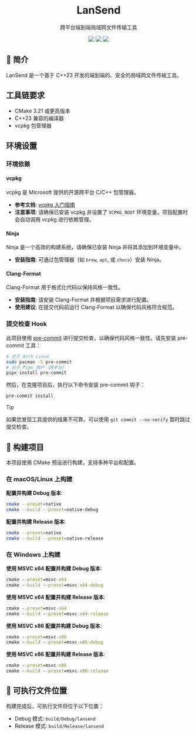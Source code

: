 <h1 align="center">
  LanSend
</h1>
<p align="center">
  跨平台端到端局域网文件传输工具
</p>

<p align="center">
  <img src="https://img.shields.io/badge/language-C%2B%2B20-yellow.svg">
  <img src="https://img.shields.io/badge/platform-Windows%20%7C%20macOS%20%7C%20Linux-lightgreen.svg">
  <img src="https://img.shields.io/badge/network-boost.asio-blue.svg">
</p>

## :pushpin: 简介

LanSend 是一个基于 C++23 开发的端到端的、安全的局域网文件传输工具。

## 工具链要求

- CMake 3.21 或更高版本
- C++23 兼容的编译器
- vcpkg 包管理器

## 环境设置

### 环境依赖

#### vcpkg

vcpkg 是 Microsoft 提供的开源跨平台 C/C++ 包管理器。

- **参考文档**: [vcpkg 入门指南](https://learn.microsoft.com/zh-cn/vcpkg/get_started/get-started?pivots=shell-powershell)
- **注意事项**: 请确保已安装 vcpkg 并设置了 `VCPKG_ROOT` 环境变量。项目配置时会自动调用 vcpkg 进行依赖管理。

#### Ninja

Ninja 是一个高效的构建系统，请确保已安装 Ninja 并将其添加到环境变量中。

- **安装指南**: 可通过包管理器（如 `brew`, `apt`, 或 `choco`）安装 Ninja。

#### Clang-Format

Clang-Format 用于格式化代码以保持风格一致性。

- **安装指南**: 请安装 Clang-Format 并根据项目需求进行配置。
- **使用建议**: 在提交代码前运行 Clang-Format 以确保代码风格符合规范。

### 提交检查 Hook

此项目使用 [pre-commit](https://pre-commit.com/) 进行提交检查，以确保代码风格一致性。请先安装 pre-commit 工具：

```bash
# 对于 Arch Linux
sudo pacman -S pre-commit
# 对于 Pipx 用户（跨平台）
pipx install pre-commit
```

然后，在克隆项目后，执行以下命令安装 pre-commit 钩子：

```bash
pre-commit install
```

> [!TIP]  
> 如果您发现工具提供的结果不可靠，可以使用 `git commit --no-verify` 暂时跳过提交检查。

## :triangular_ruler: 构建项目

本项目使用 CMake 预设进行构建，支持多种平台和配置。

### 在 macOS/Linux 上构建

**配置并构建 Debug 版本**:

```bash
cmake --preset=native
cmake --build --preset=native-debug
```

**配置并构建 Release 版本**:

```bash
cmake --preset=native
cmake --build --preset=native-release
```

### 在 Windows 上构建

**使用 MSVC x64 配置并构建 Debug 版本**:

```cmd
cmake --preset=msvc-x64
cmake --build --preset=msvc-x64-debug
```

**使用 MSVC x64 配置并构建 Release 版本**:

```cmd
cmake --preset=msvc-x64
cmake --build --preset=msvc-x64-release
```

**使用 MSVC x86 配置并构建 Debug 版本**:

```cmd
cmake --preset=msvc-x86
cmake --build --preset=msvc-x86-debug
```

**使用 MSVC x86 配置并构建 Release 版本**:

```cmd
cmake --preset=msvc-x86
cmake --build --preset=msvc-x86-release
```

## :open_file_folder: 可执行文件位置

构建完成后，可执行文件将位于以下位置：

- Debug 模式: `build/Debug/lansend`
- Release 模式: `build/Release/lansend`
